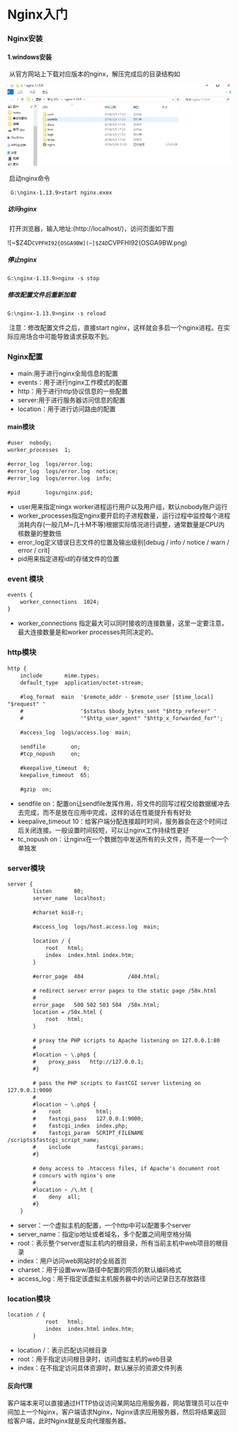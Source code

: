 # Nginx入门

### Nginx安装

#### 1.windows安装

​	从官方网站上下载对应版本的nginx，解压完成后的目录结构如

![1520243891(1)](1520243891(1).jpg)

​	启动nginx命令

```
 G:\nginx-1.13.9>start nginx.exex 
```

##### 访问nginx

​	打开浏览器，输入地址:(http://localhost/)，访问页面如下图

 ![~$Z4D`CVPFHI92{OSGA9BW](~]$Z4D`CVPFHI92{OSGA9BW.png)

##### 停止nginx

```
G:\nginx-1.13.9>nginx -s stop
```

##### 修改配置文件后重新加载

```
G:\nginx-1.13.9>nginx -s reload
```

​	注意：修改配置文件之后，直接start nginx，这样就会多启一个nginx进程。在实际应用场合中可能导致请求获取不到。

### Nginx配置

- main:用于进行nginx全局信息的配置
- events：用于进行nginx工作模式的配置
- http：用于进行http协议信息的一些配置
- server:用于进行服务器访问信息的配置
- location：用于进行访问路由的配置

#### main模块

```nginx
#user  nobody;
worker_processes  1;

#error_log  logs/error.log;
#error_log  logs/error.log  notice;
#error_log  logs/error.log  info;

#pid        logs/nginx.pid;

```

- user用来指定ningx worker进程运行用户以及用户组，默认nobody账户运行
- worker_processes指定nginx要开启的子进程数量，运行过程中监控每个进程消耗内存(一般几M~几十M不等)根据实际情况进行调整，通常数量是CPU内核数量的整数倍
- error_log定义错误日志文件的位置及输出级别[debug / info / notice / warn / error / crit]
- pid用来指定进程id的存储文件的位置

### event 模块

```nginx
events {
    worker_connections  1024;
}
```

- worker_connections 指定最大可以同时接收的连接数量，这里一定要注意，最大连接数量是和worker processes共同决定的。

### http模块

```nginx
http {
    include       mime.types;
    default_type  application/octet-stream;

    #log_format  main  '$remote_addr - $remote_user [$time_local] "$request" '
    #                  '$status $body_bytes_sent "$http_referer" '
    #                  '"$http_user_agent" "$http_x_forwarded_for"';

    #access_log  logs/access.log  main;

    sendfile        on;
    #tcp_nopush     on;

    #keepalive_timeout  0;
    keepalive_timeout  65;

    #gzip  on;
```

- sendfile on：配置on让sendfile发挥作用，将文件的回写过程交给数据缓冲去去完成，而不是放在应用中完成，这样的话在性能提升有有好处
- keepalive_timeout 10：给客户端分配连接超时时间，服务器会在这个时间过后关闭连接。一般设置时间较短，可以让nginx工作持续性更好
- tc_nopush on：让nginx在一个数据包中发送所有的头文件，而不是一个一个单独发

### server模块

```nginx
server {
        listen       80;
        server_name  localhost;

        #charset koi8-r;

        #access_log  logs/host.access.log  main;

        location / {
            root   html;
            index  index.html index.htm;
        }

        #error_page  404              /404.html;

        # redirect server error pages to the static page /50x.html
        #
        error_page   500 502 503 504  /50x.html;
        location = /50x.html {
            root   html;
        }

        # proxy the PHP scripts to Apache listening on 127.0.0.1:80
        #
        #location ~ \.php$ {
        #    proxy_pass   http://127.0.0.1;
        #}

        # pass the PHP scripts to FastCGI server listening on 127.0.0.1:9000
        #
        #location ~ \.php$ {
        #    root           html;
        #    fastcgi_pass   127.0.0.1:9000;
        #    fastcgi_index  index.php;
        #    fastcgi_param  SCRIPT_FILENAME  /scripts$fastcgi_script_name;
        #    include        fastcgi_params;
        #}

        # deny access to .htaccess files, if Apache's document root
        # concurs with nginx's one
        #
        #location ~ /\.ht {
        #    deny  all;
        #}
    }
```

- server：一个虚拟主机的配置，一个http中可以配置多个server
- server_name：指定ip地址或者域名，多个配置之间用空格分隔
- root：表示整个server虚拟主机内的根目录，所有当前主机中web项目的根目录
- index：用户访问web网站时的全局首页
- charset：用于设置www/路径中配置的网页的默认编码格式
- access_log：用于指定该虚拟主机服务器中的访问记录日志存放路径

### location模块

```
location / {
            root   html;
            index  index.html index.htm;
        }
```

- location /：表示匹配访问根目录
- root：用于指定访问根目录时，访问虚拟主机的web目录
- index：在不指定访问具体资源时，默认展示的资源文件列表

#### 反向代理

​	客户端本来可以直接通过HTTP协议访问某网站应用服务器，网站管理员可以在中间加上一个Nginx，客户端请求Nginx，Nginx请求应用服务器，然后将结果返回给客户端，此时Nginx就是反向代理服务器。



